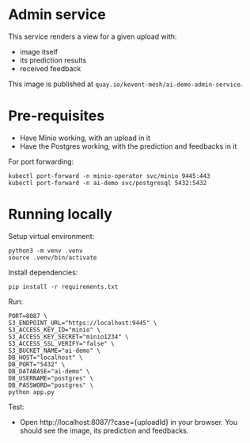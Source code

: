 # Admin service

This service renders a view for a given upload with:

- image itself
- its prediction results
- received feedback

This image is published at `quay.io/kevent-mesh/ai-demo-admin-service`.

# Pre-requisites

- Have Minio working, with an upload in it
- Have the Postgres working, with the prediction and feedbacks in it

For port forwarding:
```shell
kubectl port-forward -n minio-operator svc/minio 9445:443
kubectl port-forward -n ai-demo svc/postgresql 5432:5432
```

# Running locally

Setup virtual environment:

```shell
python3 -m venv .venv
source .venv/bin/activate
```

Install dependencies:

```shell
pip install -r requirements.txt
```

Run:

```shell
PORT=8087 \
S3_ENDPOINT_URL="https://localhost:9445" \
S3_ACCESS_KEY_ID="minio" \
S3_ACCESS_KEY_SECRET="minio1234" \
S3_ACCESS_SSL_VERIFY="false" \
S3_BUCKET_NAME="ai-demo" \
DB_HOST="localhost" \
DB_PORT="5432" \
DB_DATABASE="ai-demo" \
DB_USERNAME="postgres" \
DB_PASSWORD="postgres" \
python app.py
```

Test:

- Open http://localhost:8087/?case={uploadId} in your browser. You should see the image, its prediction and feedbacks.
